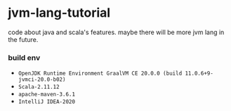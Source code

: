 jvm-lang-tutorial
==================
code about java and scala's features.
maybe there will be more jvm lang in the future. 

### build env
- `OpenJDK Runtime Environment GraalVM CE 20.0.0 (build 11.0.6+9-jvmci-20.0-b02)`
- `Scala-2.11.12`
- `apache-maven-3.6.1`
- `IntelliJ IDEA-2020`